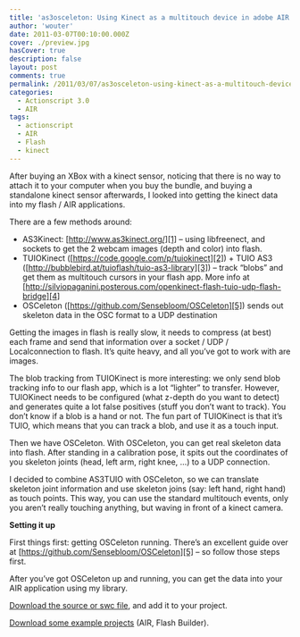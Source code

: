 ```yaml
---
title: 'as3osceleton: Using Kinect as a multitouch device in adobe AIR'
author: 'wouter'
date: 2011-03-07T00:10:00.000Z
cover: ./preview.jpg
hasCover: true
description: false
layout: post
comments: true
permalink: /2011/03/07/as3osceleton-using-kinect-as-a-multitouch-device-in-adobe-air/
categories:
  - Actionscript 3.0
  - AIR
tags:
  - actionscript
  - AIR
  - Flash
  - kinect
---
```

After buying an XBox with a kinect sensor, noticing that there is no way to attach it to your computer when you buy the bundle, and buying a standalone kinect sensor afterwards, I looked into getting the kinect data into my flash / AIR applications.



<!--more-->

There are a few methods around:

- AS3Kinect: [http://www.as3kinect.org/][1] – using libfreenect, and sockets to get the 2 webcam images (depth and color) into flash.  
- TUIOKinect ([https://code.google.com/p/tuiokinect][2]) + TUIO AS3 ([http://bubblebird.at/tuioflash/tuio-as3-library][3]) – track “blobs” and get them as multitouch cursors in your flash app. More info at [http://silviopaganini.posterous.com/openkinect-flash-tuio-udp-flash-bridge][4]  
- OSCeleton ([https://github.com/Sensebloom/OSCeleton][5]) sends out skeleton data in the OSC format to a UDP destination

Getting the images in flash is really slow, it needs to compress (at best) each frame and send that information over a socket / UDP / Localconnection to flash. It’s quite heavy, and all you’ve got to work with are images.

The blob tracking from TUIOKinect is more interesting: we only send blob tracking info to our flash app, which is a lot “lighter” to transfer. However, TUIOKinect needs to be configured (what z-depth do you want to detect) and generates quite a lot false positives (stuff you don’t want to track). You don’t know if a blob is a hand or not. The fun part of TUIOKinect is that it’s TUIO, which means that you can track a blob, and use it as a touch input.

Then we have OSCeleton. With OSCeleton, you can get real skeleton data into flash. After standing in a calibration pose, it spits out the coordinates of you skeleton joints (head, left arm, right knee, …) to a UDP connection.

I decided to combine AS3TUIO with OSCeleton, so we can translate skeleton joint information and use skeleton joins (say: left hand, right hand) as touch points. This way, you can use the standard multitouch events, only you aren’t really touching anything, but waving in front of a kinect camera.

**Setting it up**

First things first: getting OSCeleton running. There’s an excellent guide over at [https://github.com/Sensebloom/OSCeleton][5] – so follow those steps first.

After you’ve got OSCeleton up and running, you can get the data into your AIR application using my library.

[Download the source or swc file][6], and add it to your project.

[Download some example projects][7] (AIR, Flash Builder).

 [1]: http://www.as3kinect.org/
 [2]: https://code.google.com/p/tuiokinect
 [3]: http://bubblebird.at/tuioflash/tuio-as3-library
 [4]: http://silviopaganini.posterous.com/openkinect-flash-tuio-udp-flash-bridge
 [5]: https://github.com/Sensebloom/OSCeleton
 [6]: http://labs.aboutme.be/as3osceleton/as3osceleton.zip
 [7]: http://labs.aboutme.be/as3osceleton/AS3OSCeletonDemos.zip